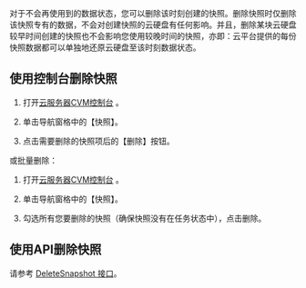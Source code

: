 对于不会再使用到的数据状态，您可以删除该时刻创建的快照。删除快照时仅删除该快照专有的数据，不会对创建快照的云硬盘有任何影响。并且，删除某块云硬盘较早时间创建的快照也不会影响您使用较晚时间的快照，亦即：云平台提供的每份快照数据都可以单独地还原云硬盘至该时刻数据状态。

## 使用控制台删除快照
1) 打开[云服务器CVM控制台](https://console.cloud.tencent.com/cvm/) 。

2) 单击导航窗格中的【快照】。

3) 点击需要删除的快照项后的【删除】按钮。

或批量删除：

1) 打开[云服务器CVM控制台](https://console.cloud.tencent.com/cvm/) 。

2) 单击导航窗格中的【快照】。

3) 勾选所有您要删除的快照（确保快照没有在任务状态中），点击删除。

## 使用API删除快照
请参考 [DeleteSnapshot 接口](https://cloud.tencent.com/doc/api/364/2531)。